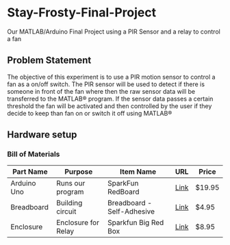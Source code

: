 # Stay-Frosty-Final-Project
Our MATLAB/Arduino Final Project using a PIR Sensor and a relay to control a fan

## Problem Statement
The objective of this experiment is to use a PIR motion sensor to control a fan as a on/off switch. 
The PIR sensor will be used to detect if there is someone in front of the fan where then the raw sensor 
data will be transferred to the MATLAB® program. If the sensor data passes a certain threshold 
the fan will be activated and then controlled by the user if they decide to keep than fan on or 
switch it off using MATLAB®

## Hardware setup

### Bill of Materials

|Part Name|Purpose|Item Name|URL|Price|
|---|---|---|---|---|
|Arduino Uno|Runs our program|SparkFun RedBoard|[Link](https://www.sparkfun.com/products/13975)|$19.95|
|Breadboard|Building circuit|Breadboard - Self-Adhesive|[Link](https://www.sparkfun.com/products/12002)|$4.95|
|Enclosure|Enclosure for Relay|Sparkfun Big Red Box|[Link](https://www.sparkfun.com/products/11366)|$8.95|


